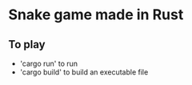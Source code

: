 # Snake game made in Rust

## To play
- 'cargo run' to run
- 'cargo build' to build an executable file